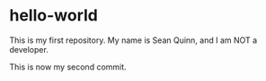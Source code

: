 # hello-world
This is my first repository.
My name is Sean Quinn, and I am NOT a developer.

This is now my second commit.

